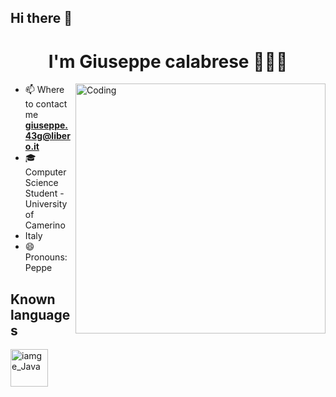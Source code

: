 ## Hi there 👋

<h1 align="center"> I'm Giuseppe calabrese 🧑🏻‍💻 </h1>

<img align="right" alt="Coding" width="400" src="https://c.tenor.com/nyIWjHeM-GAAAAAC/smadging-speech-bubble-speech-bubble.gif">

 - 📫 Where to contact me **giuseppe.43g@libero.it**
 - 🎓 Computer Science Student - University of Camerino 
 - Italy 
 - 😄 Pronouns: Peppe

<h2> Known languages </h2>

<div align="left"> 
  <img src="https://logospng.org/wp-content/uploads/java.png" height="60" alt="iamge_Java">



</div>

